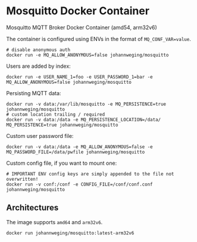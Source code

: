 
# Mosquitto Docker Container
Mosquitto MQTT Broker Docker Container (amd54, arm32v6)

The container is configured using ENVs in the format of `MQ_CONF_VAR=value`.

```
# disable anonymous auth
docker run -e MQ_ALLOW_ANONYMOUS=false johannweging/mosquitto
```

Users are added by index:
```
docker run -e USER_NAME_1=foo -e USER_PASSWORD_1=bar -e MQ_ALLOW_ANONYMOUS=false johannweging/mosquitto
```

Persisting MQTT data:
```
docker run -v data:/var/lib/mosquitto -e MQ_PERSISTENCE=true johannweging/mosquitto
# custom location trailing / required
docker run -v data:/data -e MQ_PERSISTENCE_LOCATION=/data/ MQ_PERSISTENCE=true johannweging/mosquitto
```

Custom user password file:
```
docker run -v data:/data -e MQ_ALLOW_ANONYMOUS=false -e MQ_PASSWORD_FILE=/data/pwfile johannweging/mosquitto
```

Custom config file, if you want to mount one:
```
# IMPORTANT ENV config keys are simply appended to the file not overwritten!
docker run -v conf:/conf -e CONFIG_FILE=/conf/conf.conf johannweging/mosquitto
```

## Architectures
The image supports `amd64` and `arm32v6`.
```
docker run johannweging/mosquitto:latest-arm32v6
```

